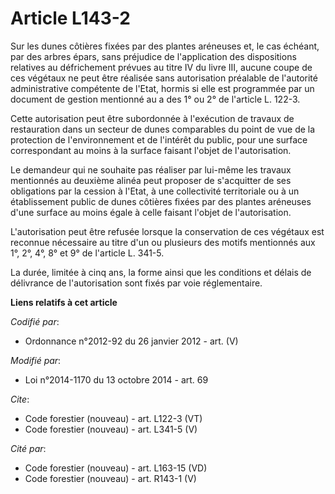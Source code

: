 # Article L143-2

Sur les dunes côtières fixées par des plantes aréneuses et, le cas échéant, par des arbres épars, sans préjudice de
l'application des dispositions relatives au défrichement prévues au titre IV du livre III, aucune coupe de ces végétaux ne
peut être réalisée sans autorisation préalable de l'autorité administrative compétente de l'Etat, hormis si elle est
programmée par un document de gestion mentionné au a des 1° ou 2° de l'article L. 122-3. 

Cette autorisation peut être subordonnée à l'exécution de travaux de restauration dans un secteur de dunes comparables du
point de vue de la protection de l'environnement et de l'intérêt du public, pour une surface correspondant au moins à la
surface faisant l'objet de l'autorisation.

Le demandeur qui ne souhaite pas réaliser par lui-même les travaux mentionnés au deuxième alinéa peut proposer de s'acquitter
de ses obligations par la cession à l'Etat, à une collectivité territoriale ou à un établissement public de dunes côtières
fixées par des plantes aréneuses d'une surface au moins égale à celle faisant l'objet de l'autorisation.

L'autorisation peut être refusée lorsque la conservation de ces végétaux est reconnue nécessaire au titre d'un ou plusieurs
des motifs mentionnés aux 1°, 2°, 4°, 8° et 9° de l'article L. 341-5.

La durée, limitée à cinq ans, la forme ainsi que les conditions et délais de délivrance de l'autorisation sont fixés par voie
réglementaire.

**Liens relatifs à cet article**

_Codifié par_:

  - Ordonnance n°2012-92 du 26 janvier 2012 - art. (V)

_Modifié par_:

  - Loi n°2014-1170 du 13 octobre 2014 - art. 69

_Cite_:

  - Code forestier (nouveau) - art. L122-3 (VT)
  - Code forestier (nouveau) - art. L341-5 (V)

_Cité par_:

  - Code forestier (nouveau) - art. L163-15 (VD)
  - Code forestier (nouveau) - art. R143-1 (V)
